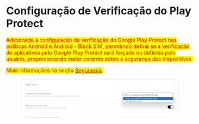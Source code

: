 # Configuração de Verificação do Play Protect

<mark style="color:red;">Adicionada a configuração de verificação do Google Play Protect nas políticas Android e Android - Block SIM, permitindo definir se a verificação de aplicativos pelo Google Play Protect será forçada ou definida pelo usuário, proporcionando maior controle sobre a segurança dos dispositivos.</mark>

<mark style="color:red;">Mais informações na seção</mark> [<mark style="color:red;">Segurança</mark>](../../portal/configuracoes/editar-politica/configuracoes-gerais/seguranca.md)<mark style="color:red;">.</mark>

<figure><img src="../../../.gitbook/assets/image (6).png" alt=""><figcaption></figcaption></figure>
